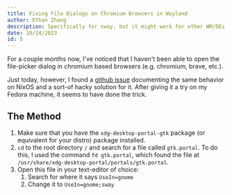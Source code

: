 ```yaml
---
title: Fixing File Dialogs on Chromium Browsers in Wayland
author: Ethan Zhang
description: Specifically for sway, but it might work for other WM/DEs too
date: 10/24/2023
id: 5
---
```


For a couple months now, I've noticed that I haven't been able to open the file-picker dialog in chromium based browsers (e.g. chromium, brave, etc.).

Just today, however, I found a [github issue](https://github.com/NixOS/nixpkgs/issues/262286) documenting the same behavior on NixOS and a sort-of hacky solution for it.
After giving it a try on my Fedora machine, it seems to have done the trick.

## The Method

1. Make sure that you have the `xdg-desktop-portal-gtk` package (or equivalent for your distro) package installed.
2. `cd` to the root directory `/` and search for a file called `gtk.portal`.
   To do this, I used the command `fd gtk.portal`, which found the file at `/usr/share/xdg-desktop-portal/portals/gtk.portal`.
3. Open this file in your text-editor of choice:
    1. Search for where it says `UseIn=gnome`
    2. Change it to `UseIn=gnome;sway`

